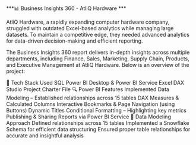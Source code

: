 ***📊 Business Insights 360 - AtliQ Hardware ***

AtliQ Hardware, a rapidly expanding computer hardware company, struggled with outdated Excel-based analytics while managing large datasets. To maintain a competitive edge, they needed advanced analytics for data-driven decision-making and efficient reporting.

The Business Insights 360 report delivers in-depth insights across multiple departments, including Finance, Sales, Marketing, Supply Chain, Products, and Executive Management at AtliQ Hardware. Below is an overview of the project:

🚀 Tech Stack Used
SQL
Power BI Desktop & Power BI Service
Excel
DAX Studio
Project Charter File
🔍 Power BI Features Implemented
Data Modeling – Established relationships across 15 tables
DAX Measures & Calculated Columns
Interactive Bookmarks & Page Navigation (using Buttons)
Dynamic Titles
Conditional Formatting – Highlighting key metrics
Publishing & Sharing Reports via Power BI Service
📌 Data Modeling Approach
Defined relationships across 15 tables
Implemented a Snowflake Schema for efficient data structuring
Ensured proper table relationships for accurate and insightful analysis
